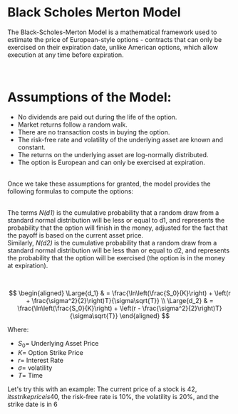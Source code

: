 
<h1>Black Scholes Merton Model</h1>

The Black-Scholes-Merton Model is a mathematical framework used to estimate the price of European-style options - contracts that can only be exercised on their expiration date, unlike American options, which allow execution at any time before expiration.

<br/>
<h1> Assumptions of the Model: </h1>

- No dividends are paid out during the life of the option.
- Market returns follow a random walk.
- There are no transaction costs in buying the option.
- The risk-free rate and volatility of the underlying asset are known and constant.
- The returns on the underlying asset are log-normally distributed.
- The option is European and can only be exercised at expiration.

<br/>
Once we take these assumptions for granted, the model provides the following formulas to compute the options:
<br/> 



</br>

The terms *N(d1)* is the cumulative probability that a random draw from a standard normal distribution will be less or equal to d1, and represents the probability that the option will finish in the money, adjusted for the fact that the payoff is based on the current asset price. </br>
Similarly, *N(d2)* is the cumulative probability that a random draw from a standard normal distribution will be less than or equal to d2, and represents the probability that the option will be exercised (the option is in the money at expiration).


</br>

<div align="center">

$$
\begin{aligned}
\Large{d_1} & = \frac{\ln\left(\frac{S_0}{K}\right) + \left(r + \frac{\sigma^2}{2}\right)T}{\sigma\sqrt{T}} \\
\Large{d_2} & = \frac{\ln\left(\frac{S_0}{K}\right) + \left(r - \frac{\sigma^2}{2}\right)T}{\sigma\sqrt{T}}
\end{aligned}
$$

</div>


Where:
- ${S_0}=$ Underlying Asset Price
- ${K=}$ Option Strike Price
- ${r=}$ Interest Rate
- $\sigma=$ volatility
- $T=$ Time

Let's try this with an example: The current price of a stock is 42$, its strike price is 40$, the risk-free rate is 10%, the volatility is 20%, and the strike date is in 6
